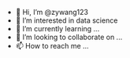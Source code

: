 - 👋 Hi, I’m @zywang123
- 👀 I’m interested in data science
- 🌱 I’m currently learning ...
- 💞️ I’m looking to collaborate on ...
- 📫 How to reach me ...

<!---
zywang123/zywang123 is a ✨ special ✨ repository because its `README.md` (this file) appears on your GitHub profile.
You can click the Preview link to take a look at your changes.
--->
